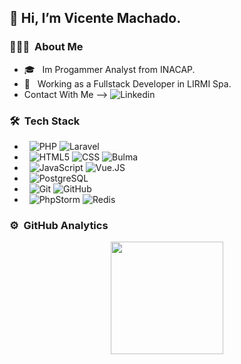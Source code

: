 ## 👋 Hi, I’m Vicente Machado.

### 👨🏻‍💻 &nbsp;About Me
- 🎓 &nbsp; Im Progammer Analyst from INACAP.
- 💼 &nbsp; Working as a Fullstack Developer in LIRMI Spa.
- Contact With Me --> ![Linkedin](https://img.shields.io/badge/-Linkedin-333333?style=flat&logo=linkedin)

### 🛠️ &nbsp;Tech Stack
- &nbsp;
  ![PHP](https://img.shields.io/badge/-PHP-333333?style=flat&logo=php)
  ![Laravel](https://img.shields.io/badge/-Laravel-333333?style=flat&logo=laravel)
- &nbsp;
  ![HTML5](https://img.shields.io/badge/-HTML5-333333?style=flat&logo=HTML5)
  ![CSS](https://img.shields.io/badge/-CSS-333333?style=flat&logo=CSS3&logoColor=1572B6)
  ![Bulma](https://img.shields.io/badge/-Bulma-333333?style=flat&logo=bulma)
- &nbsp;
  ![JavaScript](https://img.shields.io/badge/-JavaScript-333333?style=flat&logo=javascript)
  ![Vue.JS](https://img.shields.io/badge/-Vue.JS-333333?style=flat&logo=vue.js)
- &nbsp;
  ![PostgreSQL](https://img.shields.io/badge/-Postgresql-333333?style=flat&logo=postgresql)
- &nbsp;
  ![Git](https://img.shields.io/badge/-Git-333333?style=flat&logo=git)
  ![GitHub](https://img.shields.io/badge/-GitHub-333333?style=flat&logo=github)
- &nbsp;
  ![PhpStorm](https://img.shields.io/badge/PhpStorm-333333?style=flat&logo=phpstorm&logoColor=007acc)
  ![Redis](https://img.shields.io/badge/-Redis-333333?style=flat&logo=Redis)

### ⚙️ &nbsp;GitHub Analytics
<p align="center">
<a href="https://github.com/vicente9797">
  <img height="180em" src="https://github-readme-stats-eight-theta.vercel.app/api?username=vicente9797&show_icons=true&theme=tokyonight&include_all_commits=true&count_private=true"/>
</a>
</p>

